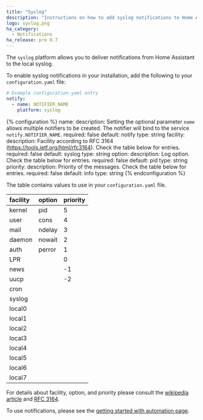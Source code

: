 ```yaml
---
title: "Syslog"
description: "Instructions on how to add syslog notifications to Home Assistant."
logo: syslog.png
ha_category:
  - Notifications
ha_release: pre 0.7
---
```


The `syslog` platform allows you to deliver notifications from Home Assistant to the local syslog.

To enable syslog notifications in your installation, add the following to your `configuration.yaml` file:

```yaml
# Example configuration.yaml entry
notify:
  - name: NOTIFIER_NAME
    platform: syslog
```

{% configuration %}
name:
  description: Setting the optional parameter `name` allows multiple notifiers to be created. The notifier will bind to the service `notify.NOTIFIER_NAME`.
  required: false
  default: notify
  type: string
facility:
  description: Facility according to RFC 3164 (https://tools.ietf.org/html/rfc3164). Check the table below for entries.
  required: false
  default: syslog
  type: string
option:
  description: Log option. Check the table below for entries.
  required: false
  default: pid
  type: string
priority:
  description: Priority of the messages. Check the table below for entries.
  required: false
  default: info
  type: string
{% endconfiguration %}

The table contains values to use in your `configuration.yaml` file.

| facility  | option  | priority  |
| :-------- |:--------| :---------|
| kernel    | pid     | 5         |
| user      | cons    | 4         |
| mail      | ndelay  | 3         |
| daemon    | nowait  | 2         |
| auth      | perror  | 1         |
| LPR       |         | 0         |
| news      |         | -1        |
| uucp      |         | -2        |
| cron      |         |           |
| syslog    |         |           |
| local0    |         |           |
| local1    |         |           |
| local2    |         |           |
| local3    |         |           |
| local4    |         |           |
| local5    |         |           |
| local6    |         |           |
| local7    |         |           |

For details about facility, option, and priority please consult the [wikipedia article](https://en.wikipedia.org/wiki/Syslog) and [RFC 3164](https://tools.ietf.org/html/rfc3164).

To use notifications, please see the [getting started with automation page](/getting-started/automation/).
